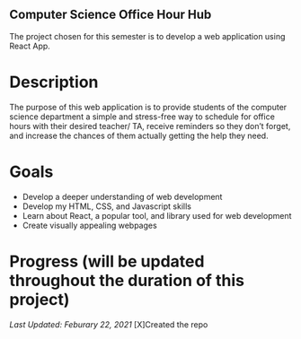 ## Computer Science Office Hour Hub

The project chosen for this semester is to develop a web application using React App.

# Description
The purpose of this web application is to provide students of the computer science department a simple and stress-free way to schedule for office hours with their desired teacher/ TA, receive reminders so they don’t forget, and increase the chances of them actually getting the help they need.

# Goals
* Develop a deeper understanding of web development
* Develop my HTML, CSS, and Javascript skills
* Learn about React, a popular tool, and library used for web development
* Create visually appealing webpages


# Progress (will be updated throughout the duration of this project)
*Last Updated: Feburary 22, 2021*
[X]Created the repo

